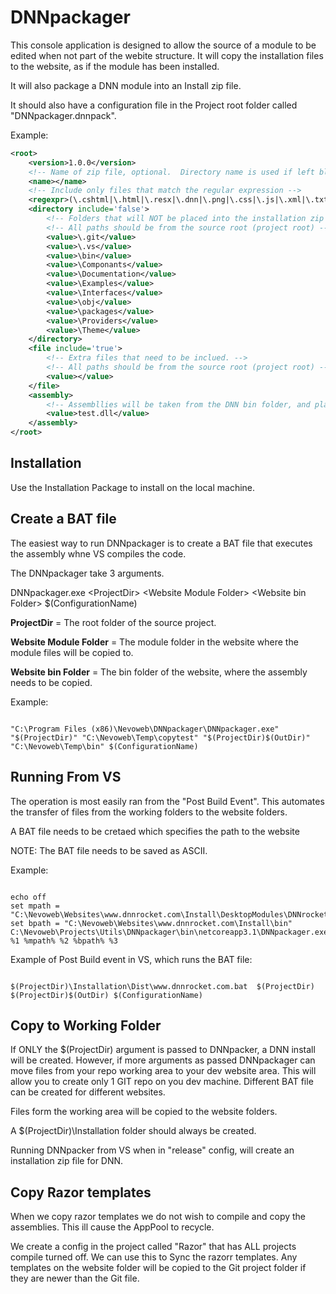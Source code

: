 # DNNpackager

This console application is designed to allow the source of a module to be edited when not part of the webite structure.
It will copy the installation files to the website, as if the module has been installed.  

It will also package a DNN module into an Install zip file.

It should also have a configuration file in the Project root folder called "DNNpackager.dnnpack".

Example:
```xml
<root>
	<version>1.0.0</version>
	<!-- Name of zip file, optional.  Directory name is used if left blank -->
	<name></name>
	<!-- Include only files that match the regular expression -->
	<regexpr>(\.cshtml|\.html|\.resx|\.dnn|\.png|\.css|\.js|\.xml|\.txt|\.md)$</regexpr>
	<directory include='false'>
		<!-- Folders that will NOT be placed into the installation zip -->
		<!-- All paths should be from the source root (project root) -->
		<value>\.git</value>
		<value>\.vs</value>
		<value>\bin</value>
		<value>\Componants</value>
		<value>\Documentation</value>
		<value>\Examples</value>
		<value>\Interfaces</value>
		<value>\obj</value>
		<value>\packages</value>
		<value>\Providers</value>
		<value>\Theme</value>
	</directory>
	<file include='true'>
		<!-- Extra files that need to be inclued. -->
		<!-- All paths should be from the source root (project root) -->
		<value></value>
	</file>
	<assembly>
		<!-- Assembllies will be taken from the DNN bin folder, and placed on root. -->
		<value>test.dll</value>
	</assembly>
</root>
```

Installation
------------

Use the Installation Package to install on the local machine.

Create a BAT file
-----------------

The easiest way to run DNNpackager is to create a BAT file that executes the assembly whne VS compiles the code.
 
The DNNpackager take 3 arguments.  

DNNpackager.exe \<ProjectDir\> \<Website Module Folder\> \<Website bin Folder\> $(ConfigurationName)

**ProjectDir** =  The root folder of the source project.

**Website Module Folder** = The module folder in the website where the module files will be copied to.

**Website bin Folder** = The bin folder of the website, where the assembly needs to be copied.

Example:
```

"C:\Program Files (x86)\Nevoweb\DNNpackager\DNNpackager.exe"  "$(ProjectDir)" "C:\Nevoweb\Temp\copytest" "$(ProjectDir)$(OutDir)" "C:\Nevoweb\Temp\bin" $(ConfigurationName)

```

Running From VS
---------------
The operation is most easily ran from the "Post Build Event".  This automates the transfer of files from the working folders to the website folders.

A BAT file needs to be cretaed which specifies the path to the website

NOTE: The BAT file needs to be saved as ASCII.

Example:
```

echo off
set mpath = "C:\Nevoweb\Websites\www.dnnrocket.com\Install\DesktopModules\DNNrocketModules\RocketEcommerce"
set bpath = "C:\Nevoweb\Websites\www.dnnrocket.com\Install\bin"
C:\Nevoweb\Projects\Utils\DNNpackager\bin\netcoreapp3.1\DNNpackager.exe %1 %mpath% %2 %bpath% %3

```

Example of Post Build event in VS, which runs the BAT file:
```

$(ProjectDir)\Installation\Dist\www.dnnrocket.com.bat  $(ProjectDir) $(ProjectDir)$(OutDir) $(ConfigurationName)

```




Copy to Working Folder
----------------------

If ONLY the $(ProjectDir) argument is passed to DNNpacker, a DNN install will be created.  However, if more arguments as passed DNNpackager can move files from your repo working area to your dev website area.
This will allow you to create only 1 GIT repo on you dev machine.  Different BAT file can be created for different websites.

Files form the working area will be copied to the website folders.

A $(ProjectDir)\Installation folder should always be created. 

Running DNNpacker from VS when in "release" config, will create an installation zip file for DNN.

Copy Razor templates
--------------------

When we copy razor templates we do not wish to compile and copy the assemblies.  This ill cause the AppPool to recycle.

We create a config in the project called "Razor" that has ALL projects compile turned off.  We can use this to Sync the razorr templates.  Any templates on the website folder will be copied to the Git project folder if they are newer than the Git file. 


